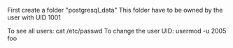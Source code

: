 First create a folder "postgresql_data" 
This folder have to be owned by the user with UID 1001

To see all users: cat /etc/passwd
To change the user UID: usermod -u 2005 foo
